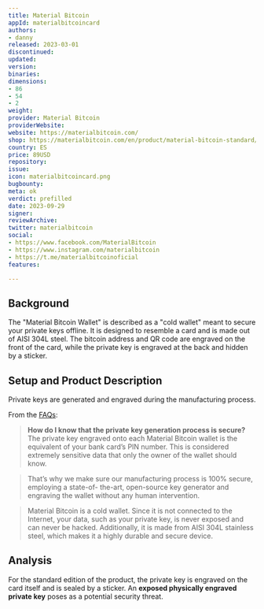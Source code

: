 ```yaml
---
title: Material Bitcoin
appId: materialbitcoincard
authors:
- danny
released: 2023-03-01
discontinued: 
updated: 
version: 
binaries: 
dimensions:
- 86
- 54
- 2
weight: 
provider: Material Bitcoin
providerWebsite: 
website: https://materialbitcoin.com/
shop: https://materialbitcoin.com/en/product/material-bitcoin-standard/
country: ES
price: 89USD
repository: 
issue: 
icon: materialbitcoincard.png
bugbounty: 
meta: ok
verdict: prefilled
date: 2023-09-29
signer: 
reviewArchive: 
twitter: materialbitcoin
social:
- https://www.facebook.com/MaterialBitcoin
- https://www.instagram.com/materialbitcoin
- https://t.me/materialbitcoinoficial
features: 

---
```


## Background 

The "Material Bitcoin Wallet" is described as a "cold wallet" meant to secure your private keys offline. It is designed to resemble a card and is made out of AISI 304L steel. The bitcoin address and QR code are engraved on the front of the card, while the private key is engraved at the back and hidden by a sticker.

## Setup and Product Description 

Private keys are generated and engraved during the manufacturing process.

From the [FAQs](https://materialbitcoin.com/en/faq/):
> **How do I know that the private key generation process is secure?**
> The private key engraved onto each Material Bitcoin wallet is the equivalent of your bank card’s PIN number. This is considered extremely sensitive data that only the owner of the wallet should know.

> That’s why we make sure our manufacturing process is 100% secure, employing a state-of- the-art, open-source key generator and engraving the wallet without any human intervention.

> Material Bitcoin is a cold wallet. Since it is not connected to the Internet, your data, such as your private key, is never exposed and can never be hacked. Additionally, it is made from AISI 304L stainless steel, which makes it a highly durable and secure device.

## Analysis 

For the standard edition of the product, the private key is engraved on the card itself and is sealed by a sticker. An **exposed physically engraved private key** poses as a potential security threat.